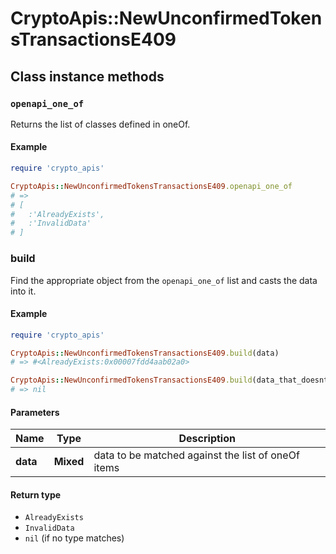 # CryptoApis::NewUnconfirmedTokensTransactionsE409

## Class instance methods

### `openapi_one_of`

Returns the list of classes defined in oneOf.

#### Example

```ruby
require 'crypto_apis'

CryptoApis::NewUnconfirmedTokensTransactionsE409.openapi_one_of
# =>
# [
#   :'AlreadyExists',
#   :'InvalidData'
# ]
```

### build

Find the appropriate object from the `openapi_one_of` list and casts the data into it.

#### Example

```ruby
require 'crypto_apis'

CryptoApis::NewUnconfirmedTokensTransactionsE409.build(data)
# => #<AlreadyExists:0x00007fdd4aab02a0>

CryptoApis::NewUnconfirmedTokensTransactionsE409.build(data_that_doesnt_match)
# => nil
```

#### Parameters

| Name | Type | Description |
| ---- | ---- | ----------- |
| **data** | **Mixed** | data to be matched against the list of oneOf items |

#### Return type

- `AlreadyExists`
- `InvalidData`
- `nil` (if no type matches)

